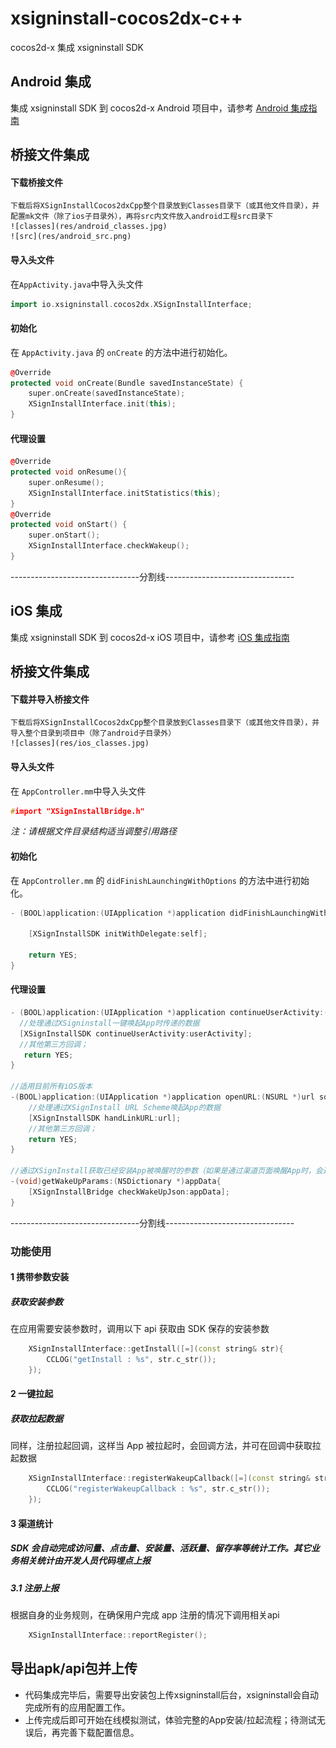 # xsigninstall-cocos2dx-c++

cocos2d-x 集成 xsigninstall SDK

## Android 集成
集成 xsigninstall SDK 到 cocos2d-x Android 项目中，请参考 [Android 集成指南](https://www.zsign.net/web/build/index.html#/ditribution/androidPakage/combineSdk)


## 桥接文件集成
#### 下载桥接文件
	下载后将XSignInstallCocos2dxCpp整个目录放到Classes目录下（或其他文件目录），并配置mk文件（除了ios子目录外），再将src内文件放入android工程src目录下
    ![classes](res/android_classes.jpg)
    ![src](res/android_src.png)
#### 导入头文件
在`AppActivity.java`中导入头文件
``` cpp
import io.xsigninstall.cocos2dx.XSignInstallInterface;
```
#### 初始化
在 `AppActivity.java` 的 `onCreate` 的方法中进行初始化。
``` cpp
@Override
protected void onCreate(Bundle savedInstanceState) {
	super.onCreate(savedInstanceState);
	XSignInstallInterface.init(this);
}
```
#### 代理设置
``` cpp
@Override
protected void onResume(){
	super.onResume();
	XSignInstallInterface.initStatistics(this);
}
@Override
protected void onStart() {
	super.onStart();
	XSignInstallInterface.checkWakeup();
}
```


--------------------------------分割线--------------------------------


## iOS 集成
集成 xsigninstall SDK 到 cocos2d-x iOS 项目中，请参考 [iOS 集成指南](https://www.zsign.net/web/build/index.html#/ditribution/iosPakage/combineSdk)


## 桥接文件集成
#### 下载并导入桥接文件
	下载后将XSignInstallCocos2dxCpp整个目录放到Classes目录下（或其他文件目录），并导入整个目录到项目中（除了android子目录外）
    ![classes](res/ios_classes.jpg)
#### 导入头文件
在 `AppController.mm`中导入头文件
``` cpp
#import "XSignInstallBridge.h"
```
*注：请根据文件目录结构适当调整引用路径*
#### 初始化
在 `AppController.mm` 的 `didFinishLaunchingWithOptions` 的方法中进行初始化。
``` cpp
- (BOOL)application:(UIApplication *)application didFinishLaunchingWithOptions:(NSDictionary *)launchOptions {

	[XSignInstallSDK initWithDelegate:self];

    return YES;
}
```
#### 代理设置
``` cpp
- (BOOL)application:(UIApplication *)application continueUserActivity:(NSUserActivity *)userActivity restorationHandler:(void (^)(NSArray * _Nullable))restorationHandler{
  //处理通过XSigninstall一键唤起App时传递的数据
  [XSignInstallSDK continueUserActivity:userActivity];
  //其他第三方回调；
   return YES;
}

//适用目前所有iOS版本
-(BOOL)application:(UIApplication *)application openURL:(NSURL *)url sourceApplication:(NSString *)sourceApplication annotation:(id)annotation{
    //处理通过XSignInstall URL Scheme唤起App的数据
    [XSignInstallSDK handLinkURL:url];
    //其他第三方回调；
    return YES;
}

//通过XSignInstall获取已经安装App被唤醒时的参数（如果是通过渠道页面唤醒App时，会返回渠道编号）
-(void)getWakeUpParams:(NSDictionary *)appData{
    [XSignInstallBridge checkWakeUpJson:appData];
}
```


--------------------------------分割线--------------------------------


### 功能使用
#### 1 携带参数安装
##### 获取安装参数
在应用需要安装参数时，调用以下 api 获取由 SDK 保存的安装参数
``` cpp
    XSignInstallInterface::getInstall([=](const string& str){
		CCLOG("getInstall : %s", str.c_str());
	});
```

#### 2 一键拉起
##### 获取拉起数据
同样，注册拉起回调，这样当 App 被拉起时，会回调方法，并可在回调中获取拉起数据
``` cpp
    XSignInstallInterface::registerWakeupCallback([=](const string& str) {
		CCLOG("registerWakeupCallback : %s", str.c_str());
	});
```

#### 3 渠道统计 
##### SDK 会自动完成访问量、点击量、安装量、活跃量、留存率等统计工作。其它业务相关统计由开发人员代码埋点上报

##### 3.1 注册上报
根据自身的业务规则，在确保用户完成 app 注册的情况下调用相关api
``` cpp
    XSignInstallInterface::reportRegister();
```

## 导出apk/api包并上传
- 代码集成完毕后，需要导出安装包上传xsigninstall后台，xsigninstall会自动完成所有的应用配置工作。  
- 上传完成后即可开始在线模拟测试，体验完整的App安装/拉起流程；待测试无误后，再完善下载配置信息。  

